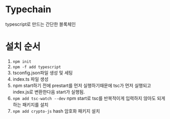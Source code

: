 # Typechain
typescript로 만드는 간단한 블록체인

# 설치 순서
1. `npm init`
2. `npm -f add typescript`
3. tsconfig.json파일 생성 및 세팅
4. index.ts 파일 생성
5. npm start하기 전에 prestart를 먼저 실행하기때문에 tsc가 먼저 실행되고 index.js로 변환한다음 start가 실행됨.
6. `npm add tsc-watch --dev` npm start로 tsc를 반복적이게 입력하지 않아도 되게 하는 패키지를 설치
7. `npm add crypto-js` hash 암호화 패키지 설치 
